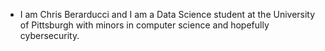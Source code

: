 - I am Chris Berarducci and I am a Data Science student at the University of Pittsburgh with minors in computer science and hopefully cybersecurity.
